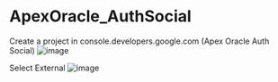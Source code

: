 # ApexOracle_AuthSocial

Create a project in console.developers.google.com (Apex Oracle Auth Social)
![image](https://github.com/Cristianfllc3/ApexOracle_AuthSocial/assets/72107370/e1e6040e-7b84-49dd-abb2-2e7cef42b2dc)

Select External
![image](https://github.com/Cristianfllc3/ApexOracle_AuthSocial/assets/72107370/9bf8e71d-3392-4ceb-91ff-0d994698a44a)

